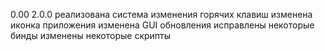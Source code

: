 0.00
2.0.0
реализована система изменения горячих клавиш
изменена иконка приложения
изменена GUI обновления
исправлены некоторые бинды
изменены некоторые скрипты
